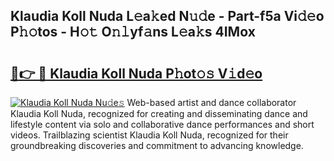 ## Klaudia Koll Nuda L𝚎a𝚔ed N𝚞𝚍e - Part-f5a Vi𝚍𝚎o P𝚑𝚘tos - H𝚘𝚝 O𝚗𝚕yf𝚊ns L𝚎a𝚔s 4IMox

# <h2><a href="http://kfbimtg.oniu.top/?m=Klaudia+Koll+Nuda">🔗👉 🔴 Klaudia Koll Nuda P𝚑ot𝚘𝚜 V𝚒d𝚎o</a></h2>

[![Klaudia Koll Nuda Nu𝚍e𝚜](https://i.imgur.com/0qMVB7G.gif)](http://kfbimtg.oniu.top/?m=Klaudia+Koll+Nuda)
Web-based artist and dance collaborator Klaudia Koll Nuda, recognized for creating and disseminating dance and lifestyle content via solo and collaborative dance performances and short videos. Trailblazing scientist Klaudia Koll Nuda, recognized for their groundbreaking discoveries and commitment to advancing knowledge.  
